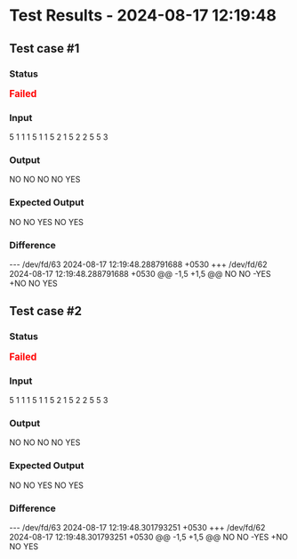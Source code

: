 # Test Results - 2024-08-17 12:19:48
## Test case #1

### Status
<span style="color:red; font-weight:bold; font-size:larger;">Failed</span>

### Input
5
1 1 1
5 1 1
5 2 1
5 2 2
5 5 3


### Output
NO
NO
NO
NO
YES

### Expected Output
NO
NO
YES
NO
YES

### Difference
--- /dev/fd/63	2024-08-17 12:19:48.288791688 +0530
+++ /dev/fd/62	2024-08-17 12:19:48.288791688 +0530
@@ -1,5 +1,5 @@
 NO
 NO
-YES
+NO
 NO
 YES

## Test case #2

### Status
<span style="color:red; font-weight:bold; font-size:larger;">Failed</span>

### Input
5
1 1 1
5 1 1
5 2 1
5 2 2
5 5 3


### Output
NO
NO
NO
NO
YES

### Expected Output
NO
NO
YES
NO
YES

### Difference
--- /dev/fd/63	2024-08-17 12:19:48.301793251 +0530
+++ /dev/fd/62	2024-08-17 12:19:48.301793251 +0530
@@ -1,5 +1,5 @@
 NO
 NO
-YES
+NO
 NO
 YES

